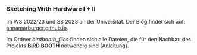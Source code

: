 ### Sketching With Hardware I + II
Im WS 2022/23 und SS 2023 an der Universität. Der Blog findet sich auf: [annamarburger.github.io](https://annamarburger.github.io/swh/).

Im Ordner *birdbooth_files* finden sich alle Dateien, die für den Nachbau des Projekts **BIRD BOOTH** notwendig sind [(Anleitung)](https://annamarburger.github.io/swh/posts/post9/).
